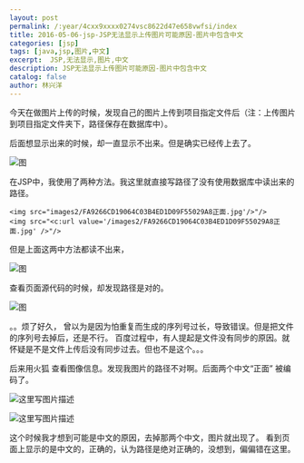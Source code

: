 ```yaml
---
layout: post
permalink: /:year/4cxx9xxxx0274vsc8622d47e658vwfsi/index
title: 2016-05-06-jsp-JSP无法显示上传图片可能原因-图片中包含中文
categories: [jsp]
tags: [java,jsp,图片,中文]
excerpt:  JSP,无法显示,图片,中文
description: JSP无法显示上传图片可能原因-图片中包含中文
catalog: false
author: 林兴洋
---
```



今天在做图片上传的时候，发现自己的图片上传到项目指定文件后（注：上传图片到项目指定文件夹下，路径保存在数据库中）。

后面想显示出来的时候，却一直显示不出来。但是确实已经传上去了。

![图](https://img-blog.csdnimg.cn/img_convert/d2b45d320b768ca7a5db71184c5e0f85.png)

在JSP中，我使用了两种方法。我这里就直接写路径了没有使用数据库中读出来的路径。

```
<img src="images2/FA9266CD19064C03B4ED1D09F55029A8正面.jpg'/>"/>
<img src="<c:url value='/images2/FA9266CD19064C03B4ED1D09F55029A8正面.jpg' />"/>
```

但是上面这两中方法都读不出来，

![图](https://img-blog.csdnimg.cn/img_convert/e574f3a0140c691b2441d57037612da6.png)

查看页面源代码的时候，却发现路径是对的。

![图](https://img-blog.csdnimg.cn/img_convert/c9c4185d09714eec65713e6680d3911c.png)



。。烦了好久，
曾以为是因为怕重复而生成的序列号过长，导致错误。但是把文件的序列号去掉后，还是不行。
百度过程中，有人提起是文件没有同步的原因。就怀疑是不是文件上传后没有同步过去。但也不是这个。。。

后来用火狐 查看图像信息。发现我图片的路径不对啊。后面两个中文“正面” 被编码了。

![这里写图片描述](https://img-blog.csdnimg.cn/img_convert/5393996f974600cee32c86b693994a1c.png)

![这里写图片描述](https://img-blog.csdnimg.cn/img_convert/6c12053b93e98b7d40c2f5b67e8858af.png)

这个时候我才想到可能是中文的原因，去掉那两个中文，图片就出现了。
看到页面上显示的是中文的，正确的，认为路径是绝对正确的，没想到，偏偏错在这里。
